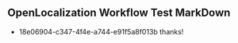 ## OpenLocalization Workflow Test MarkDown
* 18e06904-c347-4f4e-a744-e91f5a8f013b thanks!

<!--HONumber=Aug16_HO5-->


